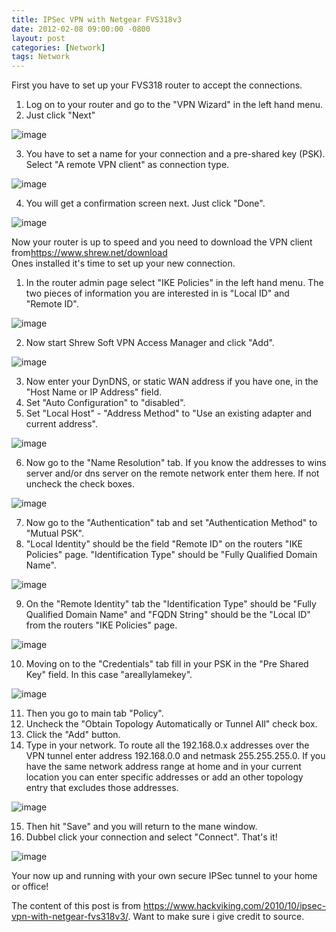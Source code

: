 ```yaml
---
title: IPSec VPN with Netgear FVS318v3
date: 2012-02-08 09:00:00 -0800
layout: post
categories: [Network]
tags: Network
---
```

First you have to set up your FVS318 router to accept the connections.

  1. Log on to your router and go to the "VPN Wizard" in the left hand menu.
  2. Just click "Next"

  ![image](/wp-content/uploads/2012/02/MWSnap038-300x128.jpg)
  
  3. You have to set a name for your connection and a pre-shared key (PSK). Select "A remote VPN client" as connection type.

  ![image](/wp-content/uploads/2012/02/MWSnap039-300x132.jpg)

  4. You will get a confirmation screen next. Just click "Done".

  ![image](/wp-content/uploads/2012/02/MWSnap040-300x213.jpg)

Now your router is up to speed and you need to download the VPN client from<https://www.shrew.net/download>  
Ones installed it's time to set up your new connection.


  1. In the router admin page select "IKE Policies" in the left hand menu. The two pieces of information you are interested in is "Local ID" and "Remote ID". 

  ![image](/wp-content/uploads/2012/02/MWSnap042-300x44.jpg)

  2. Now start Shrew Soft VPN Access Manager and click "Add". 

  ![image](/wp-content/uploads/2012/02/MWSnap043-300x230.jpg)

  3. Now enter your DynDNS, or static WAN address if you have one, in the "Host Name or IP Address" field.
  4. Set "Auto Configuration" to "disabled".
  5. Set "Local Host" - "Address Method" to "Use an existing adapter and current address".

  ![image](/wp-content/uploads/2012/02/MWSnap045.jpg)

  6. Now go to the "Name Resolution" tab. If you know the addresses to wins server and/or dns server on the remote network enter them here. If not uncheck the check boxes. 

  ![image](/wp-content/uploads/2012/02/MWSnap050.jpg)

  7. Now go to the "Authentication" tab and set "Authentication Method" to "Mutual PSK".
  8. "Local Identity" should be the field "Remote ID" on the routers "IKE Policies" page. "Identification Type" should be "Fully Qualified Domain Name". 

  ![image](/wp-content/uploads/2012/02/MWSnap046.jpg)

  9. On the "Remote Identity" tab the "Identification Type" should be "Fully Qualified Domain Name" and "FQDN String" should be the "Local ID" from the routers "IKE Policies" page. 

  ![image](/wp-content/uploads/2012/02/MWSnap047.jpg)

 10. Moving on to the "Credentials" tab fill in your PSK in the "Pre Shared Key" field. In this case "areallylamekey".

 ![image](/wp-content/uploads/2012/02/MWSnap048.jpg)

 11. Then you go to main tab "Policy".
 12. Uncheck the "Obtain Topology Automatically or Tunnel All" check box.
 13. Click the "Add" button.
 14. Type in your network. To route all the 192.168.0.x addresses over the VPN tunnel enter address 192.168.0.0 and netmask 255.255.255.0. If you have the same network address range at home and in your current location you can enter specific addresses or add an other topology entry that excludes those addresses.
 
 ![image](/wp-content/uploads/2012/02/MWSnap049.jpg)

 15. Then hit "Save" and you will return to the mane window.
 16. Dubbel click your connection and select "Connect". That's it!

 ![image](/wp-content/uploads/2012/02/MWSnap052.jpg)

 Your now up and running with your own secure IPSec tunnel to your home or office!

The content of this post is from <https://www.hackviking.com/2010/10/ipsec-vpn-with-netgear-fvs318v3/>. Want to make sure i give credit to source.
